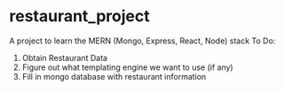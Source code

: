 # restaurant_project
A project to learn the MERN (Mongo, Express, React, Node) stack
To Do:
<br>
1. Obtain Restaurant Data 
2. Figure out what templating engine we want to use (if any)
3. Fill in mongo database with restaurant information
